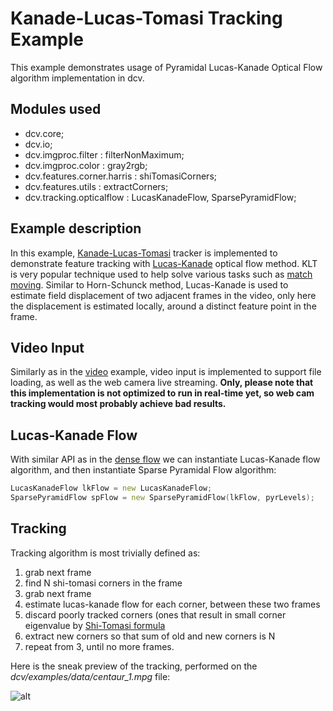# Kanade-Lucas-Tomasi Tracking Example

This example demonstrates usage of Pyramidal Lucas-Kanade Optical Flow algorithm implementation in dcv.

## Modules used
 * dcv.core;
 * dcv.io;
 * dcv.imgproc.filter : filterNonMaximum;
 * dcv.imgproc.color : gray2rgb;
 * dcv.features.corner.harris : shiTomasiCorners;
 * dcv.features.utils : extractCorners;
 * dcv.tracking.opticalflow : LucasKanadeFlow, SparsePyramidFlow;

## Example description

 In this example, [Kanade-Lucas-Tomasi](https://en.wikipedia.org/wiki/Kanade%E2%80%93Lucas%E2%80%93Tomasi_feature_tracker) 
 tracker is implemented to demonstrate feature tracking with [Lucas-Kanade](https://en.wikipedia.org/wiki/Lucas%E2%80%93Kanade_method) optical flow method. 
 KLT is very popular technique used to help solve various tasks such as [match moving](https://en.wikipedia.org/wiki/Match_moving).
 Similar to Horn-Schunck method, Lucas-Kanade is used to estimate field displacement of two adjacent frames in the video, only 
 here the displacement is estimated locally, around a distinct feature point in the frame. 

## Video Input

 Similarly as in the [video](https://github.com/ljubobratovicrelja/dcv/tree/master/examples/video) example, video input
 is implemented to support file loading, as well as the web camera live streaming. **Only, please note that this implementation
 is not optimized to run in real-time yet, so web cam tracking would most probably achieve bad results.**

## Lucas-Kanade Flow

 With similar API as in the [dense flow](https://github.com/ljubobratovicrelja/dcv/tree/master/examples/tracking/hornschunck) 
 we can instantiate Lucas-Kanade flow algorithm, and then instantiate Sparse Pyramidal Flow algorithm:

 ```d
 LucasKanadeFlow lkFlow = new LucasKanadeFlow;
 SparsePyramidFlow spFlow = new SparsePyramidFlow(lkFlow, pyrLevels);
 ```

## Tracking

 Tracking algorithm is most trivially defined as:
 1. grab next frame
 2. find N shi-tomasi corners in the frame
 3. grab next frame
 4. estimate lucas-kanade flow for each corner, between these two frames
 5. discard poorly tracked corners (ones that result in small corner eigenvalue by [Shi-Tomasi formula](https://en.wikipedia.org/wiki/Corner_detection#The_Harris_.26_Stephens_.2F_Plessey_.2F_Shi.E2.80.93Tomasi_corner_detection_algorithms)
 6. extract new corners so that sum of old and new corners is N
 7. repeat from 3, until no more frames. 

 Here is the sneak preview of the tracking, performed on the *dcv/examples/data/centaur_1.mpg* file:

 ![alt](https://github.com/ljubobratovicrelja/dcv/blob/master/examples/tracking/klt/result/track.gif)
